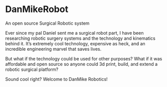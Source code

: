 # DanMikeRobot
An open source Surgical Robotic system

Ever since my pal Daniel sent me a surgical robot part, I have been researching robotic surgery systems and the technology and kinematics behind it. It’s extremely cool technology, expensive as heck, and an incredible engineering marvel that saves lives.

But what if the technology could be used for other purposes? What if it was affordable and open source so anyone could 3d print, build, and extend a robotic surgical platform?

Sound cool right? Welcome to DanMike Robotics!
